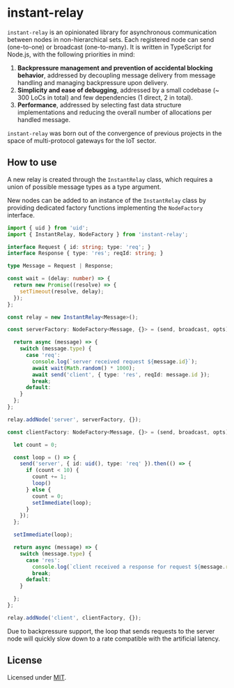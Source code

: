 
# instant-relay

`instant-relay` is an opinionated library for asynchronous communication
between nodes in non-hierarchical sets. Each registered node can send 
(one-to-one) or broadcast (one-to-many). It is written in TypeScript for
Node.js, with the following priorities in mind:

1. **Backpressure management and prevention of accidental blocking 
   behavior**, addressed by decoupling message delivery from message
   handling and managing backpressure upon delivery.
2. **Simplicity and ease of debugging**, addressed by a small codebase (~ 300
   LoCs in total) and few dependencies (1 direct, 2 in total).
3. **Performance**, addressed by selecting fast data structure implementations
   and reducing the overall number of allocations per handled message.

`instant-relay` was born out of the convergence of previous projects in the
space of multi-protocol gateways for the IoT sector.

## How to use

A new relay is created through the `InstantRelay` class, which requires a
union of possible message types as a type argument.

New nodes can be added to an instance of the `InstantRelay` class by providing
dedicated factory functions implementing the `NodeFactory` interface.

```typescript
import { uid } from 'uid';
import { InstantRelay, NodeFactory } from 'instant-relay';

interface Request { id: string; type: 'req'; }
interface Response { type: 'res'; reqId: string; }

type Message = Request | Response;

const wait = (delay: number) => {
  return new Promise((resolve) => {
    setTimeout(resolve, delay);
  });
};

const relay = new InstantRelay<Message>();

const serverFactory: NodeFactory<Message, {}> = (send, broadcast, opts) => {

  return async (message) => {
    switch (message.type) {
      case 'req':
        console.log(`server received request ${message.id}`);
        await wait(Math.random() * 1000);
        await send('client', { type: 'res', reqId: message.id });
        break;
      default:
    }
  };
};

relay.addNode('server', serverFactory, {});

const clientFactory: NodeFactory<Message, {}> = (send, broadcast, opts) => {

  let count = 0;

  const loop = () => {
    send('server', { id: uid(), type: 'req' }).then(() => {
      if (count < 10) {
        count += 1;
        loop()
      } else {
        count = 0;
        setImmediate(loop);
      }
    });
  };

  setImmediate(loop);

  return async (message) => {
    switch (message.type) {
      case 'res':
        console.log(`client received a response for request ${message.reqId}`);
        break;
      default:
    }

  };
};

relay.addNode('client', clientFactory, {});
```

Due to backpressure support, the loop that sends requests to the server node
will quickly slow down to a rate compatible with the artificial latency.

## License

Licensed under [MIT](./LICENSE).
